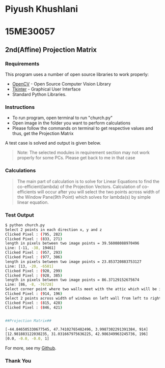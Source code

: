 # Piyush Khushlani
# 15ME30057
## 2nd(Affine) Projection Matrix

### Requirements

This program uses a number of open source libraries to work properly:

* [OpenCV](https://opencv.org/) - Open Source Computer Vision Library
* [Tkinter](https://wiki.python.org/moin/TkInter) - Graphical User Interface
* Standard Python Libraries.

### Instructions

  - To run program, open terminal to run "church.py"
  - Open image in the folder you want to perform calculations
  - Please follow the commands on terminal to get respective values and thus, get the Projection Matrix


A test case is solved and output is given below.
> Note:  The selected modules in requirement section may not work properly for some PCs. Please get back to me in that case
### Calculations
> The main part of calculation is to solve for Linear Equations to find the co-efficient(lambda) of the Projection Vectors.
> Calculation of co-efficients will occur after you will select the two points across width of the Window Pane(9th Point) which solves for lambda(s) by simple linear equation.
### Test Output

```sh
$ python church.py 
Select 2 points in each direction x, y and z
Clicked Pixel : (795, 282)
Clicked Pixel : (833, 271)
length in pixels between two image points = 39.56008088970496
Line: [-11, -38, 19461]
Clicked Pixel : (957, 293)
Clicked Pixel : (977, 306)
length in pixels between two image points = 23.853720883753127
Line: [13, -20, -6581]
Clicked Pixel : (920, 299)
Clicked Pixel : (928, 385)
length in pixels between two image points = 86.37129152675674
Line: [86, -8, -76728]
Select corner point where two walls meet with the attic which will be image of World Origin
Clicked Pixel : (914, 196)
Select 2 points across width of windows on left wall from left to right to calculate px/meter
Clicked Pixel : (815, 428)
Clicked Pixel : (846, 421)


##Projection Matrix##

[-44.846505330677545, 47.74102765482496, 3.9987302291391384, 914]
[12.981883122038235, 31.031667975636225, 42.986349963245736, 196]
[0.0, -0.0, -0.0, 1]
```
For more, see my [Github](https://github.com/SinghamSonia).
### Thank You
